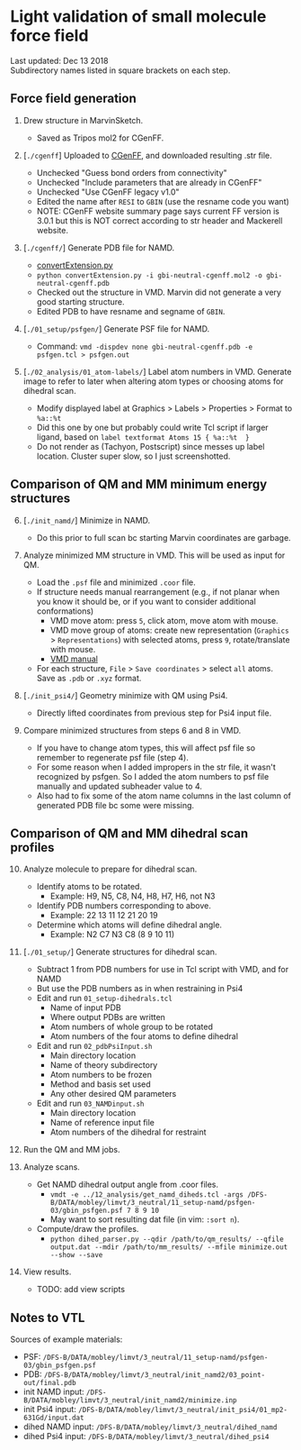 
# Light validation of small molecule force field
Last updated: Dec 13 2018  
Subdirectory names listed in square brackets on each step.

## Force field generation

1. Drew structure in MarvinSketch.
    * Saved as Tripos mol2 for CGenFF.

2. [`./cgenff`] Uploaded to [CGenFF](https://cgenff.umaryland.edu/), and downloaded resulting .str file.
    * Unchecked "Guess bond orders from connectivity"
    * Unchecked "Include parameters that are already in CGenFF"
    * Unchecked "Use CGenFF legacy v1.0"
    * Edited the name after `RESI` to `GBIN` (use the resname code you want)
    * NOTE: CGenFF website summary page says current FF version is 3.0.1 but this is NOT correct according to str header and Mackerell website.

3. [`./cgenff/`] Generate PDB file for NAMD.
    * [convertExtension.py](https://github.com/vtlim/off_psi4/blob/master/tools/convertExtension.py)
    * `python convertExtension.py -i gbi-neutral-cgenff.mol2 -o gbi-neutral-cgenff.pdb`
    * Checked out the structure in VMD. Marvin did not generate a very good starting structure.
    * Edited PDB to have resname and segname of `GBIN`.

4. [`./01_setup/psfgen/`] Generate PSF file for NAMD.
    * Command: `vmd -dispdev none gbi-neutral-cgenff.pdb -e psfgen.tcl > psfgen.out`

5. [`./02_analysis/01_atom-labels/`] Label atom numbers in VMD. Generate image to refer to later when altering atom types or choosing atoms for dihedral scan.
    * Modify displayed label at Graphics > Labels > Properties > Format to `%a::%t`
    * Did this one by one but probably could write Tcl script if larger ligand, based on `label textformat Atoms 15 { %a::%t  }`
    * Do not render as (Tachyon, Postscript) since messes up label location. Cluster super slow, so I just screenshotted.

## Comparison of QM and MM minimum energy structures

6. [`./init_namd/`] Minimize in NAMD. 
    * Do this prior to full scan bc starting Marvin coordinates are garbage.

7. Analyze minimized MM structure in VMD. This will be used as input for QM.
    * Load the `.psf` file and minimized `.coor` file.
    * If structure needs manual rearrangement (e.g., if not planar when you know it should be, or if you want to consider additional conformations)
        * VMD move atom: press `5`, click atom, move atom with mouse.
        * VMD move group of atoms: create new representation (`Graphics` > `Representations`) with selected atoms, press `9`, rotate/translate with mouse.
        * [VMD manual](https://www.ks.uiuc.edu/Research/vmd/current/ug/node33.html)
    * For each structure, `File` > `Save coordinates` > select `all` atoms. Save as `.pdb` or `.xyz` format.

8. [`./init_psi4/`] Geometry minimize with QM using Psi4.
    * Directly lifted coordinates from previous step for Psi4 input file. 

9. Compare minimized structures from steps 6 and 8 in VMD.
    * If you have to change atom types, this will affect psf file so remember to regenerate psf file (step 4).
    * For some reason when I added impropers in the str file, it wasn't recognized by psfgen. So I added the atom numbers to psf file manually and updated subheader value to 4.
    * Also had to fix some of the atom name columns in the last column of generated PDB file bc some were missing.

## Comparison of QM and MM dihedral scan profiles

10. Analyze molecule to prepare for dihedral scan.
    * Identify atoms to be rotated.
        * Example: H9, N5, C8, N4, H8, H7, H6, not N3
    * Identify PDB numbers corresponding to above.
        * Example: 22 13 11 12 21 20 19
    * Determine which atoms will define dihedral angle.
        * Example: N2 C7 N3 C8 (8 9 10 11)

11. [`./01_setup/`] Generate structures for dihedral scan.
    * Subtract 1 from PDB numbers for use in Tcl script with VMD, and for NAMD
    * But use the PDB numbers as in when restraining in Psi4
    * Edit and run `01_setup-dihedrals.tcl`
        * Name of input PDB
        * Where output PDBs are written
        * Atom numbers of whole group to be rotated
        * Atom numbers of the four atoms to define dihedral
    * Edit and run `02_pdbPsiInput.sh`
        * Main directory location
        * Name of theory subdirectory
        * Atom numbers to be frozen
        * Method and basis set used
        * Any other desired QM parameters
    * Edit and run `03_NAMDinput.sh`
        * Main directory location
        * Name of reference input file
        * Atom numbers of the dihedral for restraint

12. Run the QM and MM jobs.

13. Analyze scans.
    * Get NAMD dihedral output angle from .coor files.
        * `vmdt -e ../12_analysis/get_namd_diheds.tcl -args /DFS-B/DATA/mobley/limvt/3_neutral/11_setup-namd/psfgen-03/gbin_psfgen.psf 7 8 9 10`
        * May want to sort resulting dat file (in vim: `:sort n`).
    * Compute/draw the profiles.
        * `python dihed_parser.py --qdir /path/to/qm_results/ --qfile output.dat --mdir /path/to/mm_results/ --mfile minimize.out --show --save`

14. View results.
    * TODO: add view scripts


## Notes to VTL

Sources of example materials:
 * PSF: `/DFS-B/DATA/mobley/limvt/3_neutral/11_setup-namd/psfgen-03/gbin_psfgen.psf`
 * PDB: `/DFS-B/DATA/mobley/limvt/3_neutral/init_namd2/03_point-out/final.pdb`
 * init NAMD input: `/DFS-B/DATA/mobley/limvt/3_neutral/init_namd2/minimize.inp`
 * init Psi4 input: `/DFS-B/DATA/mobley/limvt/3_neutral/init_psi4/01_mp2-631Gd/input.dat`
 * dihed NAMD input: `/DFS-B/DATA/mobley/limvt/3_neutral/dihed_namd`
 * dihed Psi4 input: `/DFS-B/DATA/mobley/limvt/3_neutral/dihed_psi4`

